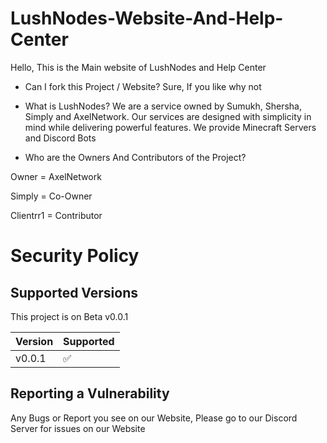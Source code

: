 # LushNodes-Website-And-Help-Center

Hello, This is the Main website of LushNodes and Help Center

- Can I fork this Project / Website?
Sure, If you like why not

- What is LushNodes?
We are a service owned by Sumukh, Shersha, Simply and AxelNetwork. Our services are designed with simplicity in mind while delivering powerful features. We provide Minecraft Servers and Discord Bots

- Who are the Owners And Contributors of the Project?

Owner = AxelNetwork

Simply = Co-Owner

Clientrr1 = Contributor

# Security Policy

## Supported Versions

This project is on Beta v0.0.1

| Version | Supported          |
| ------- | ------------------ |
| v0.0.1   | :white_check_mark: |

## Reporting a Vulnerability

Any Bugs or Report you see on our Website, Please go to our Discord Server for issues on our Website
